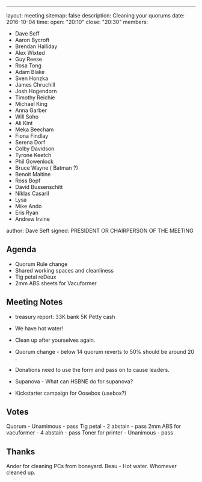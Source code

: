 ---
layout: meeting
sitemap: false
description: Cleaning your quorums
date: 2016-10-04
time:
  open: "20:10"
  close: "20:30"
members:
  - Dave Seff
  - Aaron Bycroft
  - Brendan Halliday
  - Alex Wixted
  - Guy Reese
  - Rosa Tong
  - Adam Blake
  - Sven Honzka
  - James Chruchill
  - Josh Hogendorn
  - Timothy Reichie
  - Michael King
  - Anna Garber
  - Will Soho
  - Ali Kint
  - Meka Beecham
  - Fiona Findlay
  - Serena Dorf
  - Colby Davidson
  - Tyrone Keetch
  - Phil Gowenlock
  - Bruce Wayne ( Batman ?)
  - Benoit Maitine
  - Ross Bopf
  - David Bussenschitt
  - Niklas Casaril
  - Lysa
  - Mike Ando
  - Eris Ryan
  - Andrew Irvine

author: Dave Seff
signed: PRESIDENT OR CHAIRPERSON OF THE MEETING

## Agenda

- Quorum Rule change
- Shared working spaces and cleanliness
- Tig petal reDeux
- 2mm ABS sheets for Vacuformer

## Meeting Notes

 - treasury report:
33K bank
5K Petty cash


 - We have hot water!
 - Clean up after yourselves again.
 - Quorum change - below 14 quorum reverts to 50% should be around 20 .
 - Donations need to use the form and pass on to cause leaders.
 - Supanova - What can HSBNE do for supanova?
 - Kickstarter campaign for Oosebox (usebox?)

## Votes

Quorum - Unamimous - pass
Tig petal - 2 abstain - pass
2mm ABS for vacuformer - 4 abstain - pass
Toner for printer - Unanimous - pass

## Thanks
Ander for cleaning PCs from boneyard.
Beau - Hot water.
Whomever cleaned up.
